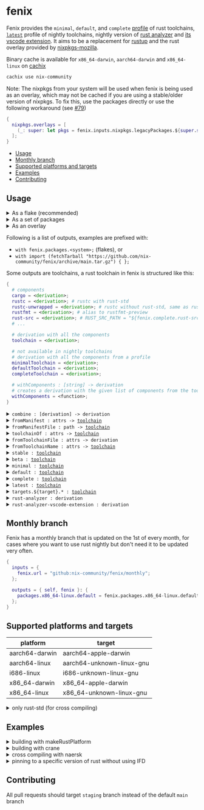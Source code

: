 # fenix

Fenix provides the `minimal`, `default`, and `complete` [profile](https://rust-lang.github.io/rustup/concepts/profiles.html) of rust toolchains, [`latest`](#latest) profile of nightly toolchains, nightly version of [rust analyzer](https://rust-analyzer.github.io) and [its vscode extension](https://marketplace.visualstudio.com/items?itemName=rust-lang.rust-analyzer).
It aims to be a replacement for [rustup](https://rustup.rs) and the rust overlay provided by [nixpkgs-mozilla](https://github.com/mozilla/nixpkgs-mozilla).

Binary cache is available for `x86_64-darwin`, `aarch64-darwin` and `x86_64-linux` on [cachix](https://nix-community.cachix.org/)

```sh
cachix use nix-community
```

Note: The nixpkgs from your system will be used when fenix is being used as an overlay, which may not be cached if you are using a stable/older version of nixpkgs.
To fix this, use the packages directly or use the following workaround (see [#79](https://github.com/nix-community/fenix/issues/79))

```nix
{
  nixpkgs.overlays = [
    (_: super: let pkgs = fenix.inputs.nixpkgs.legacyPackages.${super.system}; in fenix.overlays.default pkgs pkgs)
  ];
}
```

- [Usage](#usage)
- [Monthly branch](#monthly-branch)
- [Supported platforms and targets](#supported-platforms-and-targets)
- [Examples](#examples)
- [Contributing](#contributing)


## Usage

<details>
  <summary>As a flake (recommended)</summary>

  ```nix
  {
    inputs = {
      fenix = {
        url = "github:nix-community/fenix";
        inputs.nixpkgs.follows = "nixpkgs";
      };
      nixpkgs.url = "nixpkgs/nixos-unstable";
    };

    outputs = { self, fenix, nixpkgs }: {
      packages.x86_64-linux.default = fenix.packages.x86_64-linux.minimal.toolchain;
      nixosConfigurations.nixos = nixpkgs.lib.nixosSystem {
        system = "x86_64-linux";
        modules = [
          ({ pkgs, ... }: {
            nixpkgs.overlays = [ fenix.overlays.default ];
            environment.systemPackages = with pkgs; [
              (fenix.complete.withComponents [
                "cargo"
                "clippy"
                "rust-src"
                "rustc"
                "rustfmt"
              ])
              rust-analyzer-nightly
            ];
          })
        ];
      };
    };
  }
  ```
</details>

<details>
  <summary>As a set of packages</summary>

  ```nix
  let
    fenix = import (fetchTarball "https://github.com/nix-community/fenix/archive/main.tar.gz") { };
  in
  fenix.minimal.toolchain
  ```
</details>

<details>
  <summary>As an overlay</summary>

  ```nix
  # configuration.nix
  { pkgs, ... }: {
    nixpkgs.overlays = [
      (import "${fetchTarball "https://github.com/nix-community/fenix/archive/main.tar.gz"}/overlay.nix")
    ];
    environment.systemPackages = with pkgs; [
      (fenix.complete.withComponents [
        "cargo"
        "clippy"
        "rust-src"
        "rustc"
        "rustfmt"
      ])
      rust-analyzer-nightly
    ];
  }
  ```
</details>

Following is a list of outputs, examples are prefixed with:

  - `with fenix.packages.<system>;` (flakes), or
  - `with import (fetchTarball "https://github.com/nix-community/fenix/archive/main.tar.gz") { };`

<a name="toolchain"></a>

Some outputs are toolchains, a rust toolchain in fenix is structured like this:

```nix
{
  # components
  cargo = <derivation>;
  rustc = <derivation>; # rustc with rust-std
  rustc-unwrapped = <derivation>; # rustc without rust-std, same as rustc.unwrapped
  rustfmt = <derivation>; # alias to rustfmt-preview
  rust-src = <derivation>; # RUST_SRC_PATH = "${fenix.complete.rust-src}/lib/rustlib/src/rust/library"
  # ...

  # derivation with all the components
  toolchain = <derivation>;

  # not available in nightly toolchains
  # derivation with all the components from a profile
  minimalToolchain = <derivation>;
  defaultToolchain = <derivation>;
  completeToolchain = <derivation>;

  # withComponents : [string] -> derivation
  # creates a derivation with the given list of components from the toolchain
  withComponents = <function>;
}
```


<details>
  <summary><code>combine : [derivation] -> derivation</code></summary>

  Combines a list of components into a derivation. If the components are from the same toolchain, use `withComponents` instead.

  ```nix
  combine [
    minimal.rustc
    minimal.cargo
    targets.wasm32-unknown-unknown.latest.rust-std
  ]
  ```
</details>

<details>
  <summary><code>fromManifest : attrs -> <a href="#toolchain">toolchain</a></code></summary>

  Creates a [toolchain](#toolchain) from a rustup manifest

  ```nix
  fromManifest (lib.importTOML ./channel-rust-nightly.toml)
  ```
</details>

<details>
  <summary><code>fromManifestFile : path -> <a href="#toolchain">toolchain</a></code></summary>

  Creates a [toolchain](#toolchain) from a rustup manifest file

  ```nix
  fromManifestFile ./channel-rust-nightly.toml
  ```
</details>

<details>
  <summary><code>toolchainOf : attrs -> <a href="#toolchain">toolchain</a></code></summary>

  Creates [toolchain](#toolchain) from given arguments:

  argument | default | description
  -|-|-
  root | `"https://static.rust-lang.org/dist"` | root url from downloading manifest, usually left as default
  channel | `"nightly"` | rust channel, one of `"stable"`, `"beta"`, `"nightly"`, and version number
  date | `null` | date of the toolchain, latest if unset
  sha256 | `null` | sha256 of the manifest, required in pure evaluation mode, set to `lib.fakeSha256` to get the actual sha256 from the error message

  ```nix
  toolchainOf {
    channel = "beta";
    date = "2021-08-29";
    sha256 = "0dkmjil9avba6l0l9apmgwa8d0h4f8jzgxkq3gvn8d2xc68ks5a5";
  }
  ```
</details>

<details>
  <summary><code>fromToolchainFile : attrs -> derivation</code></summary>

  Creates a derivation from a [rust toolchain file](https://rust-lang.github.io/rustup/overrides.html#the-toolchain-file), accepts the following arguments:

  argument | description
  -|-
  file | path to the rust toolchain file, usually either `./rust-toolchain` or `./rust-toolchain.toml`, conflicts with `dir`
  dir | path to the directory that has `rust-toolchain` or `rust-toolchain.toml`, conflicts with `file`
  sha256 | sha256 of the manifest, required in pure evaluation mode, set to `lib.fakeSha256` to get the actual sha256 from the error message

  ```nix
  fromToolchainFile {
    file = ./rust-toolchain.toml;
    sha256 = lib.fakeSha256;
  }
  ```

  ```nix
  fromToolchainFile { dir = ./.; }
  ```
</details>

<details>
  <summary><code>fromToolchainName : attrs -> <a href="#toolchain">toolchain</a></code></summary>

  Creates a [toolchain](#toolchain) from a toolchain name, accepts the following arguments:

  argument | description
  -|-
  name | rust channel, one of `"stable"`, `"beta"`, `"nightly"`, and date.
  sha256 | sha256 of the manifest, required in pure evaluation mode, set to `lib.fakeSha256` to get the actual sha256 from the error message

  ```nix
  fromToolchainName { name = "nightly-2023-08-07"; sha256 = "Ho2/rJSi6KiHbxgDpdvYE0dwrEUD3psnyYyLmFNYKII="; }
  ```

  ```nix
  fromToolchainName { name = (lib.importTOML ./rust-toolchain.toml).toolchain.channel; }
  ```
</details>

<details>
  <summary><code>stable : <a href="#toolchain">toolchain</a></code></summary>

  The stable [toolchain](#toolchain)
</details>

<details>
  <summary><code>beta : <a href="#toolchain">toolchain</a></code></summary>

  The beta [toolchain](#toolchain)
</details>

<details>
  <summary><code>minimal : <a href="#toolchain">toolchain</a></code></summary>

  The minimal profile of the nightly [toolchain](#toolchain)
</details>

<details>
  <summary><code>default : <a href="#toolchain">toolchain</a></code></summary>

  The default profile of the nightly [toolchain](#toolchain), sometimes lags behind the `minimal` profile
</details>

<details>
  <summary><code>complete : <a href="#toolchain">toolchain</a></code></summary>

  The complete profile of the nightly [toolchain](#toolchain), usually lags behind the `minimal` and `default` profile
</details>

<a name="latest" />
<details>
  <summary><code>latest : <a href="#toolchain">toolchain</a></code></summary>

  A custom [toolchain](#toolchain) that contains all the components from the `complete` profile but not from necessarily the same date.
  Unlike the `complete` profile, you get the latest version of the components, but risks a larger chance of incompatibility.
</details>

<details>
  <summary><code>targets.${target}.* : <a href="#toolchain">toolchain</a></code></summary>

  [Toolchain](#toolchain)s for [supported targets](#supported-platforms-and-targets), everything mentioned above except for `combine` is supported

  ```nix
  targets.wasm32-unknown-unknown.latest.rust-std
  ```
</details>

<details>
  <summary><code>rust-analyzer : derivation</code></summary>

  Nightly version of `rust-analyzer`, also available with overlay as `rust-analyzer-nightly`

  ```nix
  # configuration.nix with overlay
  { pkgs, ... }: {
    environment.systemPackages = with pkgs; [ rust-analyzer-nightly ];
  }
  ```
</details>

<details>
  <summary><code>rust-analyzer-vscode-extension : derivation</code></summary>

  Nightly version of `vscode-extensions.rust-lang.rust-analyzer`, also available with overlay as `vscode-extensions.rust-lang.rust-analyzer-nightly`

  ```nix
  # with overlay
  with pkgs; vscode-with-extensions.override {
    vscodeExtensions = [
      vscode-extensions.rust-lang.rust-analyzer-nightly
    ];
  }
  ```
</details>


## Monthly branch

Fenix has a monthly branch that is updated on the 1st of every month,
for cases where you want to use rust nightly but don't need it to be
updated very often.

```nix
{
  inputs = {
    fenix.url = "github:nix-community/fenix/monthly";
  };

  outputs = { self, fenix }: {
    packages.x86_64-linux.default = fenix.packages.x86_64-linux.default.toolchain;
  };
}
```


## Supported platforms and targets

| platform | target |
-|-
aarch64-darwin | aarch64-apple-darwin
aarch64-linux | aarch64-unknown-linux-gnu
i686-linux | i686-unknown-linux-gnu
x86_64-darwin | x86_64-apple-darwin
x86_64-linux | x86_64-unknown-linux-gnu

<details>
  <summary>
    only rust-std (for cross compiling)
  </summary>

  - aarch64-apple-darwin
  - aarch64-apple-ios
  - aarch64-linux-android
  - aarch64-pc-windows-msvc
  - aarch64-unknown-fuchsia
  - aarch64-unknown-linux-musl
  - arm-linux-androideabi
  - arm-unknown-linux-gnueabi
  - arm-unknown-linux-gnueabihf
  - arm-unknown-linux-musleabi
  - arm-unknown-linux-musleabihf
  - armv5te-unknown-linux-gnueabi
  - armv7-linux-androideabi
  - armv7-unknown-linux-gnueabihf
  - armv7-unknown-linux-musleabihf
  - asmjs-unknown-emscripten
  - i586-pc-windows-msvc
  - i586-unknown-linux-gnu
  - i586-unknown-linux-musl
  - i686-linux-android
  - i686-pc-windows-gnu
  - i686-pc-windows-msvc
  - i686-unknown-freebsd
  - i686-unknown-linux-musl
  - mips-unknown-linux-gnu
  - mips-unknown-linux-musl
  - mips64-unknown-linux-gnuabi64
  - mips64el-unknown-linux-gnuabi64
  - mipsel-unknown-linux-gnu
  - mipsel-unknown-linux-musl
  - powerpc-unknown-linux-gnu
  - powerpc64-unknown-linux-gnu
  - powerpc64le-unknown-linux-gnu
  - s390x-unknown-linux-gnu
  - sparc64-unknown-linux-gnu
  - sparcv9-sun-solaris
  - wasm32-unknown-emscripten
  - wasm32-unknown-unknown
  - x86_64-apple-ios
  - x86_64-linux-android
  - x86_64-pc-windows-gnu
  - x86_64-pc-windows-msvc
  - x86_64-rumprun-netbsd
  - x86_64-sun-solaris
  - x86_64-unknown-freebsd
  - x86_64-unknown-fuchsia
  - x86_64-unknown-illumos
  - x86_64-unknown-linux-gnux32
  - x86_64-unknown-linux-musl
  - x86_64-unknown-netbsd
  - x86_64-unknown-redox
</details>


## Examples

<details>
  <summary>building with makeRustPlatform</summary>

  ```nix
  {
    inputs = {
      fenix = {
        url = "github:nix-community/fenix";
        inputs.nixpkgs.follows = "nixpkgs";
      };
      flake-utils.url = "github:numtide/flake-utils";
      nixpkgs.url = "nixpkgs/nixos-unstable";
    };

    outputs = { self, fenix, flake-utils, nixpkgs }:
      flake-utils.lib.eachDefaultSystem (system: {
        packages.default =
          let
            toolchain = fenix.packages.${system}.minimal.toolchain;
            pkgs = nixpkgs.legacyPackages.${system};
          in

          (pkgs.makeRustPlatform {
            cargo = toolchain;
            rustc = toolchain;
          }).buildRustPackage {
            pname = "example";
            version = "0.1.0";

            src = ./.;

            cargoLock.lockFile = ./Cargo.lock;
          };
      });
  }
  ```
</details>

<details>
  <summary>building with crane</summary>

  ```nix
  {
    inputs = {
      crane = {
        url = "github:ipetkov/crane";
        inputs = {
          flake-utils.follows = "flake-utils";
          nixpkgs.follows = "nixpkgs";
        };
      };
      fenix = {
        url = "github:nix-community/fenix";
        inputs.nixpkgs.follows = "nixpkgs";
      };
      flake-utils.url = "github:numtide/flake-utils";
      nixpkgs.url = "nixpkgs/nixos-unstable";
    };

    outputs = { self, crane, fenix, flake-utils, nixpkgs }:
      flake-utils.lib.eachDefaultSystem (system: {
        packages.default =
          let
            craneLib = (crane.mkLib nixpkgs.legacyPackages.${system}).overrideToolchain fenix.packages.${system}.stable.toolchain;
          in

          craneLib.buildPackage {
            src = ./.;
          };
      });
  }
  ```
</details>

<details>
  <summary>cross compiling with naersk</summary>

  ```nix
  {
    inputs = {
      fenix = {
        url = "github:nix-community/fenix";
        inputs.nixpkgs.follows = "nixpkgs";
      };
      flake-utils.url = "github:numtide/flake-utils";
      naersk = {
        url = "github:nix-community/naersk";
        inputs.nixpkgs.follows = "nixpkgs";
      };
      nixpkgs.url = "nixpkgs/nixos-unstable";
    };

    outputs = { self, fenix, flake-utils, naersk, nixpkgs }:
      flake-utils.lib.eachDefaultSystem (system: {
        packages.default =
          let
            pkgs = nixpkgs.legacyPackages.${system};
            target = "aarch64-unknown-linux-gnu";
            toolchain = with fenix.packages.${system}; combine [
              minimal.cargo
              minimal.rustc
              targets.${target}.latest.rust-std
            ];
          in

          (naersk.lib.${system}.override {
            cargo = toolchain;
            rustc = toolchain;
          }).buildPackage {
            src = ./.;
            CARGO_BUILD_TARGET = target;
            CARGO_TARGET_AARCH64_UNKNOWN_LINUX_GNU_LINKER =
              let
                inherit (pkgs.pkgsCross.aarch64-multiplatform.stdenv) cc;
              in
              "${cc}/bin/${cc.targetPrefix}cc";
          };
      });
  }
  ```
</details>

<details>
  <summary>pinning to a specific version of rust without using IFD</summary>

  ```nix
  {
    inputs = {
      fenix = {
        url = "github:nix-community/fenix";
        inputs.nixpkgs.follows = "nixpkgs";
      };
      nixpkgs.url = "nixpkgs/nixos-unstable";
      rust-manifest = {
        url = "https://static.rust-lang.org/dist/channel-rust-stable.toml";
        flake = false;
      };
    };

    outputs = { self, fenix, nixpkgs, rust-manifest }: {
      packages.x86_64-linux.default =
        (fenix.packages.x86_64-linux.fromManifestFile rust-manifest).minimalToolchain;
    };
  }
  ```
</details>

## Contributing

All pull requests should target `staging` branch instead of the default `main` branch
